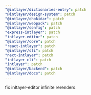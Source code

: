 ```yaml
---
"@intlayer/dictionaries-entry": patch
"@intlayer/design-system": patch
"@intlayer/chokidar": patch
"@intlayer/webpack": patch
"@intlayer/config": patch
"express-intlayer": patch
"intlayer-editor": patch
"@intlayer/core": patch
"react-intlayer": patch
"@intlayer/cli": patch
"next-intlayer": patch
"intlayer-cli": patch
"intlayer": patch
"@intlayer/backend": patch
"@intlayer/docs": patch
---
```


fix inltayer-editor infinite rerenders
